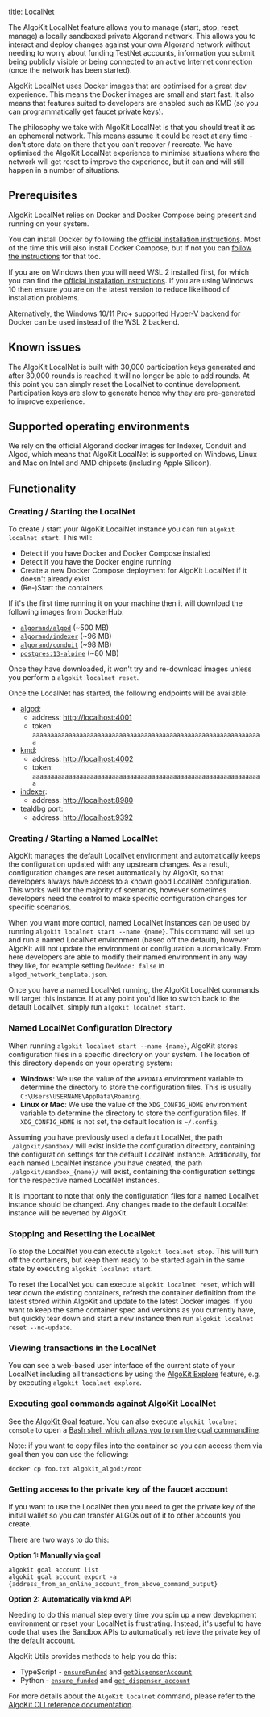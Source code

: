 title: LocalNet

The AlgoKit LocalNet feature allows you to manage (start, stop, reset, manage) a locally sandboxed private Algorand network. This allows you to interact and deploy changes against your own Algorand network without needing to worry about funding TestNet accounts, information you submit being publicly visible or being connected to an active Internet connection (once the network has been started).

AlgoKit LocalNet uses Docker images that are optimised for a great dev experience. This means the Docker images are small and start fast. It also means that features suited to developers are enabled such as KMD (so you can programmatically get faucet private keys).

The philosophy we take with AlgoKit LocalNet is that you should treat it as an ephemeral network. This means assume it could be reset at any time - don't store data on there that you can't recover / recreate. We have optimised the AlgoKit LocalNet experience to minimise situations where the network will get reset to improve the experience, but it can and will still happen in a number of situations.

## Prerequisites

AlgoKit LocalNet relies on Docker and Docker Compose being present and running on your system.

You can install Docker by following the [official installation instructions](https://docs.docker.com/get-docker/). Most of the time this will also install Docker Compose, but if not you can [follow the instructions](https://docs.docker.com/compose/install/) for that too.

If you are on Windows then you will need WSL 2 installed first, for which you can find the [official installation instructions](https://learn.microsoft.com/en-us/windows/wsl/install). If you are using Windows 10 then ensure you are on the latest version to reduce likelihood of installation problems.

Alternatively, the Windows 10/11 Pro+ supported [Hyper-V backend](https://docs.docker.com/desktop/install/windows-install/) for Docker can be used instead of the WSL 2 backend.

## Known issues

The AlgoKit LocalNet is built with 30,000 participation keys generated and after 30,000 rounds is reached it will no longer be able to add rounds. At this point you can simply reset the LocalNet to continue development. Participation keys are slow to generate hence why they are pre-generated to improve experience.

## Supported operating environments

We rely on the official Algorand docker images for Indexer, Conduit and Algod, which means that AlgoKit LocalNet is supported on Windows, Linux and Mac on Intel and AMD chipsets (including Apple Silicon).

## Functionality

### Creating / Starting the LocalNet

To create / start your AlgoKit LocalNet instance you can run `algokit localnet start`. This will:

- Detect if you have Docker and Docker Compose installed
- Detect if you have the Docker engine running
- Create a new Docker Compose deployment for AlgoKit LocalNet if it doesn't already exist
- (Re-)Start the containers

If it's the first time running it on your machine then it will download the following images from DockerHub:

- [`algorand/algod`](https://hub.docker.com/r/algorand/algod) (~500 MB)
- [`algorand/indexer`](https://hub.docker.com/r/algorand/indexer) (~96 MB)
- [`algorand/conduit`](https://hub.docker.com/r/algorand/conduit) (~98 MB)
- [`postgres:13-alpine`](https://hub.docker.com/_/postgres) (~80 MB)

Once they have downloaded, it won't try and re-download images unless you perform a `algokit localnet reset`.

Once the LocalNet has started, the following endpoints will be available:

- [algod](https://developer.algorand.org/docs/rest-apis/algod/v2/):
  - address: <http://localhost:4001>
  - token: `aaaaaaaaaaaaaaaaaaaaaaaaaaaaaaaaaaaaaaaaaaaaaaaaaaaaaaaaaaaaaaaa`
- [kmd](https://developer.algorand.org/docs/rest-apis/kmd/):
  - address: <http://localhost:4002>
  - token: `aaaaaaaaaaaaaaaaaaaaaaaaaaaaaaaaaaaaaaaaaaaaaaaaaaaaaaaaaaaaaaaa`
- [indexer](https://developer.algorand.org/docs/rest-apis/indexer/):
  - address: <http://localhost:8980>
- tealdbg port:
  - address: <http://localhost:9392>

### Creating / Starting a Named LocalNet

AlgoKit manages the default LocalNet environment and automatically keeps the configuration updated with any upstream changes. As a result, configuration changes are reset automatically by AlgoKit, so that developers always have access to a known good LocalNet configuration. This works well for the majority of scenarios, however sometimes developers need the control to make specific configuration changes for specific scenarios.

When you want more control, named LocalNet instances can be used by running `algokit localnet start --name {name}`. This command will set up and run a named LocalNet environment (based off the default), however AlgoKit will not update the environment or configuration automatically. From here developers are able to modify their named environment in any way they like, for example setting `DevMode: false` in `algod_network_template.json`.

Once you have a named LocalNet running, the AlgoKit LocalNet commands will target this instance.
If at any point you'd like to switch back to the default LocalNet, simply run `algokit localnet start`.

### Named LocalNet Configuration Directory

When running `algokit localnet start --name {name}`, AlgoKit stores configuration files in a specific directory on your system. The location of this directory depends on your operating system:

- **Windows**: We use the value of the `APPDATA` environment variable to determine the directory to store the configuration files. This is usually `C:\Users\USERNAME\AppData\Roaming`.
- **Linux or Mac**: We use the value of the `XDG_CONFIG_HOME` environment variable to determine the directory to store the configuration files. If `XDG_CONFIG_HOME` is not set, the default location is `~/.config`.

Assuming you have previously used a default LocalNet, the path `./algokit/sandbox/` will exist inside the configuration directory, containing the configuration settings for the default LocalNet instance. Additionally, for each named LocalNet instance you have created, the path `./algokit/sandbox_{name}/` will exist, containing the configuration settings for the respective named LocalNet instances.

It is important to note that only the configuration files for a named LocalNet instance should be changed. Any changes made to the default LocalNet instance will be reverted by AlgoKit.

### Stopping and Resetting the LocalNet

To stop the LocalNet you can execute `algokit localnet stop`. This will turn off the containers, but keep them ready to be started again in the same state by executing `algokit localnet start`.

To reset the LocalNet you can execute `algokit localnet reset`, which will tear down the existing containers, refresh the container definition from the latest stored within AlgoKit and update to the latest Docker images. If you want to keep the same container spec and versions as you currently have, but quickly tear down and start a new instance then run `algokit localnet reset --no-update`.

### Viewing transactions in the LocalNet

You can see a web-based user interface of the current state of your LocalNet including all transactions by using the [AlgoKit Explore](./explore.md) feature, e.g. by executing `algokit localnet explore`.

### Executing goal commands against AlgoKit LocalNet

See the [AlgoKit Goal](./goal.md) feature. You can also execute `algokit localnet console` to open a [Bash shell which allows you to run the goal commandline](./goal.md#running-multiple-commands).

Note: if you want to copy files into the container so you can access them via goal then you can use the following:

```
docker cp foo.txt algokit_algod:/root
```

### Getting access to the private key of the faucet account

If you want to use the LocalNet then you need to get the private key of the initial wallet so you can transfer ALGOs out of it to other accounts you create.

There are two ways to do this:

**Option 1: Manually via goal**

```
algokit goal account list
algokit goal account export -a {address_from_an_online_account_from_above_command_output}
```

**Option 2: Automatically via kmd API**

Needing to do this manual step every time you spin up a new development environment or reset your LocalNet is frustrating. Instead, it's useful to have code that uses the Sandbox APIs to automatically retrieve the private key of the default account.

AlgoKit Utils provides methods to help you do this:

- TypeScript - [`ensureFunded`](https://github.com/algorandfoundation/algokit-utils-ts/blob/main/docs/capabilities/transfer.md#ensurefunded) and [`getDispenserAccount`](https://github.com/algorandfoundation/algokit-utils-ts/blob/main/docs/capabilities/transfer.md#dispenser)
- Python - [`ensure_funded`](https://algorandfoundation.github.io/algokit-utils-py/html/apidocs/algokit_utils/algokit_utils.html#algokit_utils.ensure_funded) and [`get_dispenser_account`](https://algorandfoundation.github.io/algokit-utils-py/html/apidocs/algokit_utils/algokit_utils.html#algokit_utils.get_dispenser_account)

For more details about the `AlgoKit localnet` command, please refer to the [AlgoKit CLI reference documentation](../cli-reference.md#localnet).
